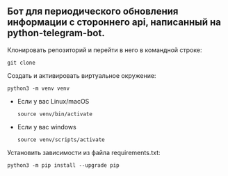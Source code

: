 ## Бот для периодического обновления информации с стороннего api, написанный на python-telegram-bot.

Клонировать репозиторий и перейти в него в командной строке:

```
git clone 
```

Cоздать и активировать виртуальное окружение:

```
python3 -m venv venv
```

* Если у вас Linux/macOS

    ```
    source venv/bin/activate
    ```

* Если у вас windows

    ```
    source venv/scripts/activate
    ```

Установить зависимости из файла requirements.txt:

```
python3 -m pip install --upgrade pip
